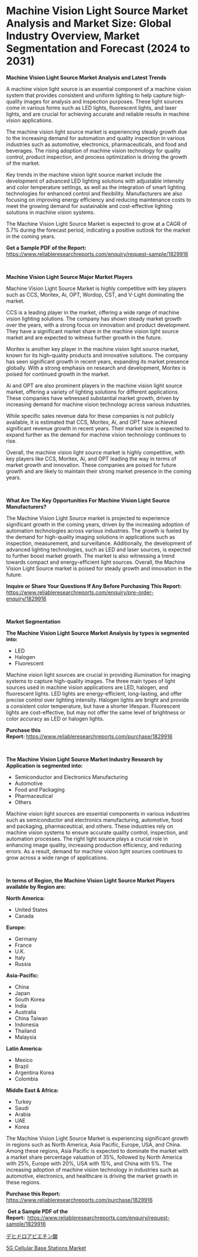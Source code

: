 <p><h1>Machine Vision Light Source Market Analysis and Market Size: Global Industry Overview, Market Segmentation and Forecast (2024 to 2031)</h1></p><p><strong>Machine Vision Light Source Market Analysis and Latest Trends</strong></p>
<p><p>A machine vision light source is an essential component of a machine vision system that provides consistent and uniform lighting to help capture high-quality images for analysis and inspection purposes. These light sources come in various forms such as LED lights, fluorescent lights, and laser lights, and are crucial for achieving accurate and reliable results in machine vision applications.</p><p>The machine vision light source market is experiencing steady growth due to the increasing demand for automation and quality inspection in various industries such as automotive, electronics, pharmaceuticals, and food and beverages. The rising adoption of machine vision technology for quality control, product inspection, and process optimization is driving the growth of the market.</p><p>Key trends in the machine vision light source market include the development of advanced LED lighting solutions with adjustable intensity and color temperature settings, as well as the integration of smart lighting technologies for enhanced control and flexibility. Manufacturers are also focusing on improving energy efficiency and reducing maintenance costs to meet the growing demand for sustainable and cost-effective lighting solutions in machine vision systems.</p><p>The Machine Vision Light Source Market is expected to grow at a CAGR of 5.7% during the forecast period, indicating a positive outlook for the market in the coming years.</p></p>
<p><strong>Get a Sample PDF of the Report:&nbsp;</strong> <a href="https://www.reliableresearchreports.com/enquiry/request-sample/1829916">https://www.reliableresearchreports.com/enquiry/request-sample/1829916</a></p>
<p>&nbsp;</p>
<p><strong>Machine Vision Light Source Major Market Players</strong></p>
<p><p>Machine Vision Light Source Market is highly competitive with key players such as CCS, Moritex, Ai, OPT, Wordop, CST, and V-Light dominating the market. </p><p>CCS is a leading player in the market, offering a wide range of machine vision lighting solutions. The company has shown steady market growth over the years, with a strong focus on innovation and product development. They have a significant market share in the machine vision light source market and are expected to witness further growth in the future.</p><p>Moritex is another key player in the machine vision light source market, known for its high-quality products and innovative solutions. The company has seen significant growth in recent years, expanding its market presence globally. With a strong emphasis on research and development, Moritex is poised for continued growth in the market.</p><p>Ai and OPT are also prominent players in the machine vision light source market, offering a variety of lighting solutions for different applications. These companies have witnessed substantial market growth, driven by increasing demand for machine vision technology across various industries.</p><p>While specific sales revenue data for these companies is not publicly available, it is estimated that CCS, Moritex, Ai, and OPT have achieved significant revenue growth in recent years. Their market size is expected to expand further as the demand for machine vision technology continues to rise.</p><p>Overall, the machine vision light source market is highly competitive, with key players like CCS, Moritex, Ai, and OPT leading the way in terms of market growth and innovation. These companies are poised for future growth and are likely to maintain their strong market presence in the coming years.</p></p>
<p>&nbsp;</p>
<p><strong>What Are The Key Opportunities For Machine Vision Light Source Manufacturers?</strong></p>
<p><p>The Machine Vision Light Source market is projected to experience significant growth in the coming years, driven by the increasing adoption of automation technologies across various industries. The growth is fueled by the demand for high-quality imaging solutions in applications such as inspection, measurement, and surveillance. Additionally, the development of advanced lighting technologies, such as LED and laser sources, is expected to further boost market growth. The market is also witnessing a trend towards compact and energy-efficient light sources. Overall, the Machine Vision Light Source market is poised for steady growth and innovation in the future.</p></p>
<p><strong>Inquire or Share Your Questions If Any Before Purchasing This Report:</strong> <a href="https://www.reliableresearchreports.com/enquiry/pre-order-enquiry/1829916">https://www.reliableresearchreports.com/enquiry/pre-order-enquiry/1829916</a></p>
<p>&nbsp;</p>
<p><strong>Market Segmentation</strong></p>
<p><strong>The Machine Vision Light Source Market Analysis by types is segmented into:</strong></p>
<p><ul><li>LED</li><li>Halogen</li><li>Fluorescent</li></ul></p>
<p><p>Machine vision light sources are crucial in providing illumination for imaging systems to capture high-quality images. The three main types of light sources used in machine vision applications are LED, halogen, and fluorescent lights. LED lights are energy-efficient, long-lasting, and offer precise control over lighting intensity. Halogen lights are bright and provide a consistent color temperature, but have a shorter lifespan. Fluorescent lights are cost-effective, but may not offer the same level of brightness or color accuracy as LED or halogen lights.</p></p>
<p><strong>Purchase this Report:&nbsp;</strong><a href="https://www.reliableresearchreports.com/purchase/1829916">https://www.reliableresearchreports.com/purchase/1829916</a></p>
<p>&nbsp;</p>
<p><strong>The Machine Vision Light Source Market Industry Research by Application is segmented into:</strong></p>
<p><ul><li>Semiconductor and Electronics Manufacturing</li><li>Automotive</li><li>Food and Packaging</li><li>Pharmaceutical</li><li>Others</li></ul></p>
<p><p>Machine vision light sources are essential components in various industries such as semiconductor and electronics manufacturing, automotive, food and packaging, pharmaceutical, and others. These industries rely on machine vision systems to ensure accurate quality control, inspection, and automation processes. The right light source plays a crucial role in enhancing image quality, increasing production efficiency, and reducing errors. As a result, demand for machine vision light sources continues to grow across a wide range of applications.</p></p>
<p>&nbsp;</p>
<p><strong>In terms of Region, the Machine Vision Light Source Market Players available by Region are:</strong></p>
<p>
    <p> <strong> North America: </strong>
        <ul>
            <li>United States</li>
            <li>Canada</li>
        </ul>
        </p> 
    <p> <strong> Europe: </strong>
        <ul>
            <li>Germany</li>
            <li>France</li>
            <li>U.K.</li>
            <li>Italy</li>
            <li>Russia</li>
        </ul>
        </p> 
    <p> <strong> Asia-Pacific: </strong>
        <ul>
            <li>China</li>
            <li>Japan</li>
            <li>South Korea</li>
            <li>India</li>
            <li>Australia</li>
            <li>China Taiwan</li>
            <li>Indonesia</li>
            <li>Thailand</li>
            <li>Malaysia</li>
        </ul>
        </p> 
    <p> <strong> Latin America: </strong>
        <ul>
            <li>Mexico</li>
            <li>Brazil</li>
            <li>Argentina Korea</li>
            <li>Colombia</li>
        </ul>
        </p> 
    <p> <strong> Middle East & Africa: </strong>
        <ul>
            <li>Turkey</li>
            <li>Saudi</li>
            <li>Arabia</li>
            <li>UAE</li>
            <li>Korea</li>
        </ul>
    </p>
    </p>
<p><p>The Machine Vision Light Source Market is experiencing significant growth in regions such as North America, Asia Pacific, Europe, USA, and China. Among these regions, Asia Pacific is expected to dominate the market with a market share percentage valuation of 35%, followed by North America with 25%, Europe with 20%, USA with 15%, and China with 5%. The increasing adoption of machine vision technology in industries such as automotive, electronics, and healthcare is driving the market growth in these regions.</p></p>
<p><strong>Purchase this Report: </strong><a href="https://www.reliableresearchreports.com/purchase/1829916">https://www.reliableresearchreports.com/purchase/1829916</a></p>
<p>&nbsp;<strong>Get a Sample PDF of the Report:&nbsp;&nbsp;</strong><a href="https://www.reliableresearchreports.com/enquiry/request-sample/1829916">https://www.reliableresearchreports.com/enquiry/request-sample/1829916</a></p>
<p><strong></strong></p>
<p><p><a href="https://github.com/oqoeusbvpadwjs08/Market-Research-Report-List-1/blob/main/583044513529.md">デヒドロアビエチン酸</a></p><p><a href="https://github.com/RichRobinson5/Market-Research-Report-List-4/blob/main/5g-cellular-base-stations-market.md">5G Cellular Base Stations Market</a></p></p>
